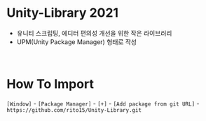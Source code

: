 # Unity-Library 2021
- 유니티 스크립팅, 에디터 편의성 개선을 위한 작은 라이브러리
- UPM(Unity Package Manager) 형태로 작성

<br>

# How To Import

`[Window]` - `[Package Manager]` - `[+]` - `[Add package from git URL]` - `https://github.com/rito15/Unity-Library.git`
